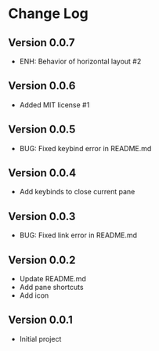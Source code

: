 # Change Log

## Version 0.0.7

- ENH: Behavior of horizontal layout #2

## Version 0.0.6

- Added MIT license #1

## Version 0.0.5

- BUG: Fixed keybind error in README.md

## Version 0.0.4

- Add keybinds to close current pane

## Version 0.0.3

- BUG: Fixed link error in README.md

## Version 0.0.2

- Update README.md
- Add pane shortcuts
- Add icon

## Version 0.0.1

- Initial project
